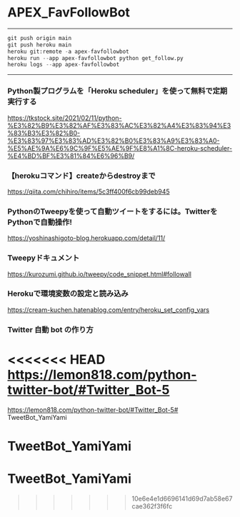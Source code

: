 # APEX_FavFollowBot
***

```python:main.py
git push origin main
git push heroku main
heroku git:remote -a apex-favfollowbot
heroku run --app apex-favfollowbot python get_follow.py
heroku logs --app apex-favfollowbot
```

***
### Python製プログラムを「Heroku scheduler」を使って無料で定期実行する
https://tkstock.site/2021/02/11/python-%E3%82%B9%E3%82%AF%E3%83%AC%E3%82%A4%E3%83%94%E3%83%B3%E3%82%B0-%E3%83%97%E3%83%AD%E3%82%B0%E3%83%A9%E3%83%A0-%E5%AE%9A%E6%9C%9F%E5%AE%9F%E8%A1%8C-heroku-scheduler-%E4%BD%BF%E3%81%84%E6%96%B9/

### 【herokuコマンド】createからdestroyまで
https://qiita.com/chihiro/items/5c3ff400f6cb99deb945

### PythonのTweepyを使って自動ツイートをするには。TwitterをPythonで自動操作!
https://yoshinashigoto-blog.herokuapp.com/detail/11/

### Tweepyドキュメント
https://kurozumi.github.io/tweepy/code_snippet.html#followall

### Herokuで環境変数の設定と読み込み
https://cream-kuchen.hatenablog.com/entry/heroku_set_config_vars

### Twitter 自動 bot の作り方
<<<<<<< HEAD
https://lemon818.com/python-twitter-bot/#Twitter_Bot-5
=======
https://lemon818.com/python-twitter-bot/#Twitter_Bot-5# TweetBot_YamiYami
# TweetBot_YamiYami
# TweetBot_YamiYami
>>>>>>> 10e6e4e1d6696141d69d7ab58e67cae362f3f6fc
